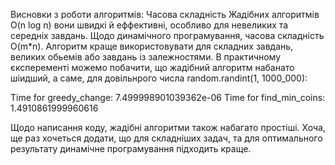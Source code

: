 Висновки з роботи алгоритмів:
Часова складність Жадібних алгоритмів O(n log n) вони швидкі й еффективні, особливо для невеликих та середніх завдань.
Щодо динамічного програмування, часова складність O(m*n). Алгоритм краще використовувати для складних завдань, великих обьемів або завдань із залежностями. 
В практичному єксперементі можемо побачити, що жадібний алгоритм набанато шіидший, а саме, для довільнрого числа random.randint(1, 1000_000):

Time for greedy_change: 7.499998901039362e-06
Time for find_min_coins: 1.4910861999960616

Щодо написання коду, жадібні алгоритми також набагато простіші. Хоча,  ще раз хочеться додати, що для складніших задач, та для оптимального результату динамічне програмування підходить краще.
